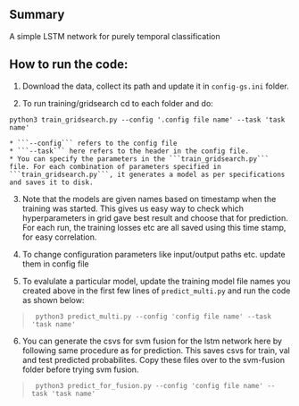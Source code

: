 ## Summary
A simple LSTM network for purely temporal classification

## How to run the code:

1. Download the data, collect its path and update it in ```config-gs.ini``` folder.

2. To run training/gridsearch cd to each folder and do:
 
 ```python3 train_gridsearch.py --config '.config file name' --task 'task name'```


    * ```--config``` refers to the config file
    * ```--task``` here refers to the header in the config file. 
    * You can specify the parameters in the ```train_gridsearch.py``` file. For each combination of parameters specified in ```train_gridsearch.py```, it generates a model as per specifications and saves it to disk.

3. Note that the models are given names based on timestamp when the training was started. This gives us easy way to check which hyperparameters in grid gave best result and choose that for prediction. For each run, the training losses etc are all saved using this time stamp, for easy correlation. 

4. To change configuration parameters like input/output paths etc. update them in config file

5. To evalulate a particular model, update the training model file names you created above in the first few lines of ```predict_multi.py``` and run the code as shown below: 
> ``` python3 predict_multi.py --config 'config file name' --task 'task name'```

6. You can generate the csvs for svm fusion for the lstm network here by following same procedure as for prediction. This saves csvs for train, val and test predicted probabilites. Copy these files over to the svm-fusion folder before trying svm fusion.
> ``` python3 predict_for_fusion.py --config 'config file name' --task 'task name'```
 

